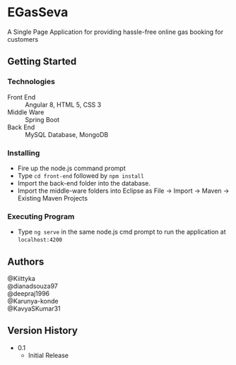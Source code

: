 # EGasSeva
A Single Page Application for providing hassle-free online gas booking for customers
## Getting Started
### Technologies
<dl>
  <dt>Front End</dt>
  <dd>Angular 8, HTML 5, CSS 3</dd>
  <dt>Middle Ware</dt>
  <dd>Spring Boot</dd>
  <dt>Back End</dt>
  <dd>MySQL Database, MongoDB</dd>
</dl>

### Installing
- Fire up the node.js command prompt
- Type ```cd front-end``` followed by ```npm install```
- Import the back-end folder into the database.<br/>
- Import the middle-ware folders into Eclipse as File -> Import -> Maven -> Existing Maven Projects
 
 
### Executing Program 
- Type ```ng serve``` in the same node.js cmd prompt to run the application at ```localhost:4200```

## Authors
@Kiittyka<br/>
@dianadsouza97<br/>
@deepraj1996<br/>
@Karunya-konde<br/>
@KavyaSKumar31<br/>

## Version History
- 0.1
    - Initial Release
